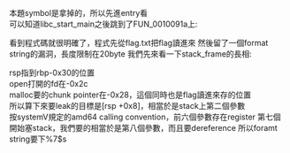 

本題symbol是拿掉的，所以先進entry看  
可以知道libc_start_main之後跳到了FUN_0010091a上:  



看到程式碼就很明確了，程式先從flag.txt把flag讀進來
然後留了一個format string的漏洞，長度限制在20byte
我們先來看一下stack_frame的長相:  

rsp指到rbp-0x30的位置  
open打開的fd在-0x2c  
malloc要的chunk pointer在-0x28，這個同時也是flag讀進來存的位置  
所以算下來要leak的目標是[rsp +0x8]，相當於是stack上第二個參數  
按systemV規定的amd64 calling convention，前六個參數存在register
第七個開始塞stack，我們要的相當於是第八個參數，而且要dereference
所以foramt string要下%7$s

